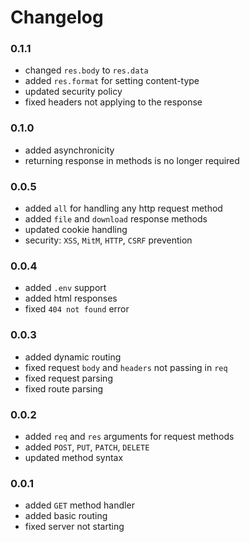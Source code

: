 # Changelog

### 0.1.1

- changed `res.body` to `res.data`
- added `res.format` for setting content-type
- updated security policy
- fixed headers not applying to the response

### 0.1.0

- added asynchronicity 
- returning response in methods is no longer required

### 0.0.5

- added `all` for handling any http request method
- added `file` and `download` response methods
- updated cookie handling
- security: `XSS`, `MitM`, `HTTP`, `CSRF` prevention

### 0.0.4

- added `.env` support
- added html responses
- fixed `404 not found` error

### 0.0.3

- added dynamic routing
- fixed request `body` and `headers` not passing in `req`
- fixed request parsing
- fixed route parsing

### 0.0.2

- added `req` and `res` arguments for request methods
- added `POST`, `PUT`, `PATCH`, `DELETE`
- updated method syntax

### 0.0.1

- added `GET` method handler
- added basic routing
- fixed server not starting